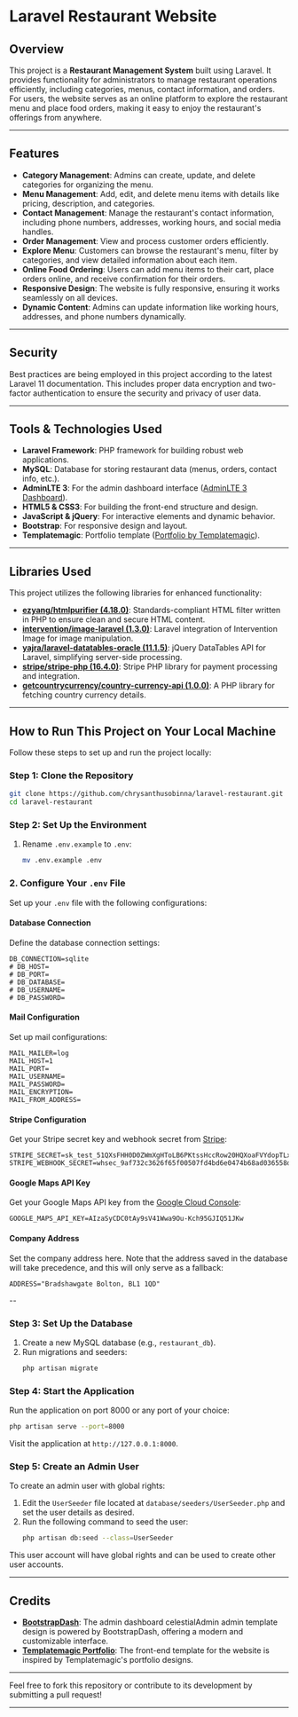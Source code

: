 # Laravel Restaurant Website

## Overview
This project is a **Restaurant Management System** built using Laravel. It provides functionality for administrators to manage restaurant operations efficiently, including categories, menus, contact information, and orders. For users, the website serves as an online platform to explore the restaurant menu and place food orders, making it easy to enjoy the restaurant's offerings from anywhere.

---

## Features
- **Category Management**: Admins can create, update, and delete categories for organizing the menu.
- **Menu Management**: Add, edit, and delete menu items with details like pricing, description, and categories.
- **Contact Management**: Manage the restaurant's contact information, including phone numbers, addresses, working hours, and social media handles.
- **Order Management**: View and process customer orders efficiently.
- **Explore Menu**: Customers can browse the restaurant's menu, filter by categories, and view detailed information about each item.
- **Online Food Ordering**: Users can add menu items to their cart, place orders online, and receive confirmation for their orders.
- **Responsive Design**: The website is fully responsive, ensuring it works seamlessly on all devices.
- **Dynamic Content**: Admins can update information like working hours, addresses, and phone numbers dynamically.

---

## Security
Best practices are being employed in this project according to the latest Laravel 11 documentation. This includes proper data encryption and two-factor authentication to ensure the security and privacy of user data.

---

## Tools & Technologies Used
- **Laravel Framework**: PHP framework for building robust web applications.
- **MySQL**: Database for storing restaurant data (menus, orders, contact info, etc.).
- **AdminLTE 3**: For the admin dashboard interface ([AdminLTE 3 Dashboard](https://adminlte.io/themes/v3/)).
- **HTML5 & CSS3**: For building the front-end structure and design.
- **JavaScript & jQuery**: For interactive elements and dynamic behavior.
- **Bootstrap**: For responsive design and layout.
- **Templatemagic**: Portfolio template ([Portfolio by Templatemagic](https://themeforest.net/user/templatemagic/portfolio)).

---

## Libraries Used
This project utilizes the following libraries for enhanced functionality:  

- **[ezyang/htmlpurifier (4.18.0)](https://github.com/ezyang/htmlpurifier)**: Standards-compliant HTML filter written in PHP to ensure clean and secure HTML content.  
- **[intervention/image-laravel (1.3.0)](https://github.com/Intervention/image)**: Laravel integration of Intervention Image for image manipulation.  
- **[yajra/laravel-datatables-oracle (11.1.5)](https://yajrabox.com/docs/laravel-datatables/master)**: jQuery DataTables API for Laravel, simplifying server-side processing.  
- **[stripe/stripe-php (16.4.0)](https://github.com/stripe/stripe-php)**: Stripe PHP library for payment processing and integration.  
- **[getcountrycurrency/country-currency-api (1.0.0)](https://github.com/getcountrycurrency/country-currency-api)**: A PHP library for fetching country currency details.  

--- 

## How to Run This Project on Your Local Machine
Follow these steps to set up and run the project locally:

### **Step 1: Clone the Repository**
```bash
git clone https://github.com/chrysanthusobinna/laravel-restaurant.git
cd laravel-restaurant
```

### **Step 2: Set Up the Environment**
1. Rename `.env.example` to `.env`:
   ```bash
   mv .env.example .env
   ```
 
### 2. Configure Your `.env` File  
Set up your `.env` file with the following configurations:  

#### **Database Connection**  
Define the database connection settings:  
```plaintext  
DB_CONNECTION=sqlite  
# DB_HOST=  
# DB_PORT=  
# DB_DATABASE=  
# DB_USERNAME=  
# DB_PASSWORD=  
```  

#### **Mail Configuration**  
Set up mail configurations:  
```plaintext  
MAIL_MAILER=log  
MAIL_HOST=1  
MAIL_PORT=  
MAIL_USERNAME=  
MAIL_PASSWORD=  
MAIL_ENCRYPTION=  
MAIL_FROM_ADDRESS=  
```  

#### **Stripe Configuration**  
Get your Stripe secret key and webhook secret from [Stripe](https://stripe.com/):  
```plaintext  
STRIPE_SECRET=sk_test_51QXsFHH0D0ZWmXgHToLB6PKtssHccRow20HQXoaFVYdopTLxzjR2HGNozoK7DS5HM4D6OMWqwLVV0nLqE1FjbzlL0046KoGP7I  
STRIPE_WEBHOOK_SECRET=whsec_9af732c3626f65f00507fd4bd6e0474b68ad036558db586a4aef74e273154f5e  
```  

#### **Google Maps API Key**  
Get your Google Maps API key from the [Google Cloud Console](https://console.cloud.google.com/):  
```plaintext  
GOOGLE_MAPS_API_KEY=AIzaSyCDC0tAy9sV41Wwa9Ou-Kch95GJIQ51JKw  
```  

#### **Company Address**  
Set the company address here. Note that the address saved in the database will take precedence, and this will only serve as a fallback:  
```plaintext  
ADDRESS="Bradshawgate Bolton, BL1 1QD"  
```  

-- 

### **Step 3: Set Up the Database**
1. Create a new MySQL database (e.g., `restaurant_db`).
2. Run migrations and seeders:
   ```bash
   php artisan migrate
   ```

### **Step 4: Start the Application**
Run the application on port 8000 or any port of your choice:
```bash
php artisan serve --port=8000
```
Visit the application at `http://127.0.0.1:8000`.

### **Step 5: Create an Admin User**
To create an admin user with global rights:
1. Edit the `UserSeeder` file located at `database/seeders/UserSeeder.php` and set the user details as desired.
2. Run the following command to seed the user:
   ```bash
   php artisan db:seed --class=UserSeeder
   ```
This user account will have global rights and can be used to create other user accounts.

---

## Credits
- **[BootstrapDash](https://github.com/BootstrapDash/celestialAdmin-free-admin-template)**: The admin dashboard celestialAdmin admin template
 design is powered by BootstrapDash, offering a modern and customizable interface.
- **[Templatemagic Portfolio](https://themeforest.net/user/templatemagic/portfolio)**: The front-end template for the website is inspired by Templatemagic's portfolio designs.

---

Feel free to fork this repository or contribute to its development by submitting a pull request! 

---
 